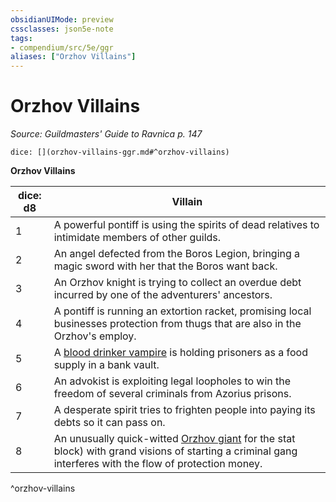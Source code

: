 ```yaml
---
obsidianUIMode: preview
cssclasses: json5e-note
tags:
- compendium/src/5e/ggr
aliases: ["Orzhov Villains"]
---
```

# Orzhov Villains
*Source: Guildmasters' Guide to Ravnica p. 147* 

`dice: [](orzhov-villains-ggr.md#^orzhov-villains)`

**Orzhov Villains**

| dice: d8 | Villain |
|----------|---------|
| 1 | A powerful pontiff is using the spirits of dead relatives to intimidate members of other guilds. |
| 2 | An angel defected from the Boros Legion, bringing a magic sword with her that the Boros want back. |
| 3 | An Orzhov knight is trying to collect an overdue debt incurred by one of the adventurers' ancestors. |
| 4 | A pontiff is running an extortion racket, promising local businesses protection from thugs that are also in the Orzhov's employ. |
| 5 | A [blood drinker vampire](z_compendium/bestiary/undead/blood-drinker-vampire-ggr.md) is holding prisoners as a food supply in a bank vault. |
| 6 | An advokist is exploiting legal loopholes to win the freedom of several criminals from Azorius prisons. |
| 7 | A desperate spirit tries to frighten people into paying its debts so it can pass on. |
| 8 | An unusually quick-witted [Orzhov giant](z_compendium/bestiary/giant/orzhov-giant-ggr.md) for the stat block) with grand visions of starting a criminal gang interferes with the flow of protection money. |
^orzhov-villains
